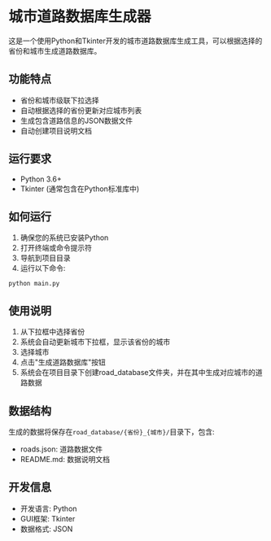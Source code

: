 # 城市道路数据库生成器

这是一个使用Python和Tkinter开发的城市道路数据库生成工具，可以根据选择的省份和城市生成道路数据库。

## 功能特点 

- 省份和城市级联下拉选择
- 自动根据选择的省份更新对应城市列表
- 生成包含道路信息的JSON数据文件
- 自动创建项目说明文档

## 运行要求

- Python 3.6+
- Tkinter (通常包含在Python标准库中)

## 如何运行

1. 确保您的系统已安装Python
2. 打开终端或命令提示符
3. 导航到项目目录
4. 运行以下命令:

```
python main.py
```

## 使用说明

1. 从下拉框中选择省份
2. 系统会自动更新城市下拉框，显示该省份的城市
3. 选择城市
4. 点击"生成道路数据库"按钮
5. 系统会在项目目录下创建road_database文件夹，并在其中生成对应城市的道路数据

## 数据结构

生成的数据将保存在`road_database/{省份}_{城市}/`目录下，包含:

- roads.json: 道路数据文件
- README.md: 数据说明文档

## 开发信息

- 开发语言: Python
- GUI框架: Tkinter
- 数据格式: JSON
